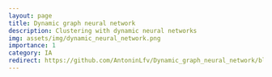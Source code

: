 ```yaml
---
layout: page
title: Dynamic graph neural network
description: Clustering with dynamic neural networks
img: assets/img/dynamic_neural_network.png
importance: 1
category: IA
redirect: https://github.com/AntoninLfv/Dynamic_graph_neural_network/blob/main/README.md
---
```

